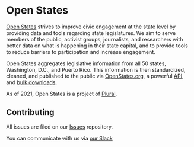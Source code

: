 # Open States

[Open States](https://openstates.org) strives to improve civic engagement at the state level by providing data and tools regarding state legislatures. 
We aim to serve members of the public, activist groups, journalists, and researchers with better data on what is happening in their state capital, and to provide tools to reduce barriers to participation and increase engagement.

Open States aggregates legislative information from all 50 states, Washington, D.C., and Puerto Rico. 
This information is then standardized, cleaned, and published to the public via [OpenStates.org](https://openstates.org), a powerful [API](https://openstates.org/api/), and [bulk downloads](https://openstates.org/data/). 

As of 2021, Open States is a project of [Plural](https://www.pluralpolicy.com/).

## Contributing

All issues are filed on our [Issues](https://github.com/openstates/issues/issues) repository.

You can communicate with us via [our Slack](https://join.slack.com/t/open-states/shared_invite/zt-njrpuaoi-JP0bROOFtZLdtNHN3LsuFg)

